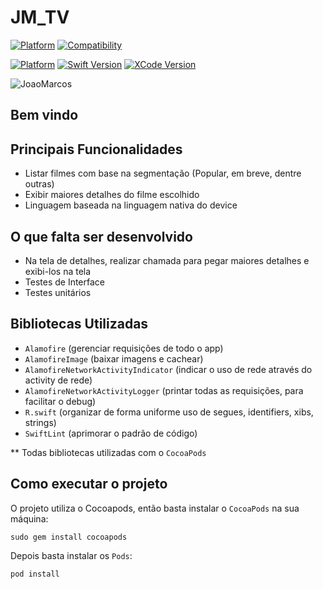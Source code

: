 # JM_TV

[![Platform](https://img.shields.io/badge/Platform-iOS-blue.svg?style=for-the-badge)](https://www.apple.com/br/ios/ios-11/)
[![Compatibility](https://img.shields.io/badge/Compatibility-iPhone-lightgrey.svg?style=for-the-badge)](https://www.apple.com/br/iphone/)

[![Platform](https://img.shields.io/badge/iOS_Version-11.0+-green.svg?style=for-the-badge)](https://www.apple.com/br/ios/ios-11/)
[![Swift Version](https://img.shields.io/badge/swift-4.1-orange.svg?style=for-the-badge)](https://swift.org/)
[![XCode Version](https://img.shields.io/badge/Xcode_Version-9.3+-blue.svg?style=for-the-badge)](https://developer.apple.com/xcode/)

![JoaoMarcos](https://i0.wp.com/fllwtv.files.wordpress.com/2018/04/j-logo.png?ssl=1&w=450)

## Bem vindo

## Principais Funcionalidades
- Listar filmes com base na segmentação (Popular, em breve, dentre outras)
- Exibir maiores detalhes do filme escolhido
- Linguagem baseada na linguagem nativa do device

## O que falta ser desenvolvido
- Na tela de detalhes, realizar chamada para pegar maiores detalhes e exibi-los na tela
- Testes de Interface
- Testes unitários

## Bibliotecas Utilizadas 
- `Alamofire` (gerenciar requisições de todo o app)
- `AlamofireImage` (baixar imagens e cachear)
- `AlamofireNetworkActivityIndicator` (indicar o uso de rede através do activity de rede)
- `AlamofireNetworkActivityLogger` (printar todas as requisições, para facilitar o debug)
- `R.swift` (organizar de forma uniforme uso de segues, identifiers, xibs, strings)
- `SwiftLint` (aprimorar o padrão de código)

** Todas bibliotecas utilizadas com o `CocoaPods`

## Como executar o projeto
O projeto utiliza o Cocoapods, então basta instalar o `CocoaPods` na sua máquina:
```shell
sudo gem install cocoapods
```
Depois basta instalar os `Pods`:
```shell
pod install
```


